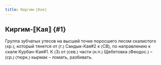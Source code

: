 ```yaml
---
title: Киргим-⟦Кая⟧
---
```

## Киргим-⟦Кая⟧ {#1}

Группа зубчатых утесов на высшей точке поросшего лесом скалистого ⦅хр.⦆, который тянется от ⦅г.⦆ Сандык-Кая#2 к ⦅СВ⦆, по направлению к скале Курбан-Кая#1. К ⦅З⦆ от ⦅сев.⦆ части ⦅н.п.⦆ Щебетовка ⦅Феодос.⦆ – ⦅ср.⦆ ⦅тюрк.⦆ кырмак – ломать, разбивать.
